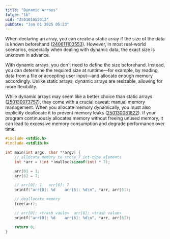 ```yaml
---
title: "Dynamic Arrays"
folge: "1b"
uid: "250101052312"
pubDate: "Jan 01 2025 05:23"
---
```


When declaring an array, you can create a static array if the size of the data is known beforehand ([240611103553](/note/240611103553)). However, in most real-world scenarios, especially when dealing with dynamic data, the exact size is unknown in advance.

With dynamic arrays, you don't need to define the size beforehand. Instead, you can determine the required size at runtime—for example, by reading data from a file or accepting user input—and allocate enough memory accordingly. Unlike static arrays, dynamic arrays are resizable, allowing for more flexibility.

While dynamic arrays may seem like a better choice than static arrays ([250130073757](/note/250130073757)), they come with a crucial caveat: manual memory management. When you allocate memory dynamically, you must also explicitly deallocate it to prevent memory leaks ([250130081822](/note/250130081822)). If your program continuously allocates memory without freeing unused memory, it can lead to excessive memory consumption and degrade performance over time.

```cpp
#include <stdio.h>
#include <stdlib.h>

int main(int argc, char **argv) {
	// allocate memory to store 7 int-type elements
	int *arr = (int *)malloc(sizeof(int) * 7);

	arr[0] = 1;
	arr[6] = 7;

	// arr[0]: 1   arr[6]: 7
	printf("arr[0]: %d    arr[6]: %d\n", *arr, arr[6]);

	// deallocate memory
	free(arr);

    // arr[0]: <trash vaule>  arr[6]: <trash value>
	printf("arr[0]: %d    arr[6]: %d\n", *arr, arr[6]);

	return 0;
}
```